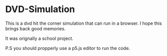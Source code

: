 # DVD-Simulation
This is a dvd hit the corner simulation that can run in a browser. I hope this brings back good memories.

It was orignally a school project.

P.S you should propperly use a p5.js editor to run the code.
